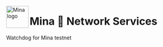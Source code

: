 <p><img src="https://icodrops.com/wp-content/uploads/2018/05/Mina_logo-150x150.png" alt="Mina logo" title="mina" align="left" height="60" /></p>

# Mina :link: Network Services

Watchdog for Mina testnet
